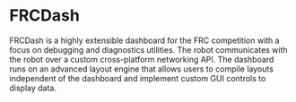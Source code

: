 FRCDash
=======
FRCDash is a highly extensible dashboard for the FRC competition with a focus on debugging and diagnostics utilities.  The robot communicates with the robot over a custom cross-platform networking API.  The dashboard runs on an advanced layout engine that allows users to compile layouts independent of the dashboard and implement custom GUI controls to display data.

